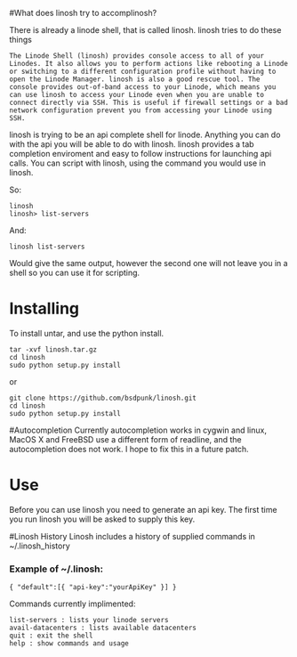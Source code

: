 #What does linosh try to accomplinosh?

There is already a linode shell, that is called linosh. linosh tries to do these things

```
The Linode Shell (linosh) provides console access to all of your Linodes. It also allows you to perform actions like rebooting a Linode or switching to a different configuration profile without having to open the Linode Manager. linosh is also a good rescue tool. The console provides out-of-band access to your Linode, which means you can use linosh to access your Linode even when you are unable to connect directly via SSH. This is useful if firewall settings or a bad network configuration prevent you from accessing your Linode using SSH.
```

linosh is trying to be an api complete shell for linode. Anything you can do with the api you will be able to do with linosh. linosh provides a tab completion enviroment and easy to follow instructions for launching api calls. You can script with linosh, using the command you would use in linosh.

So:

```
linosh
linosh> list-servers
```
And:
```
linosh list-servers
```
Would give the same output, however the second one will not leave you in a shell so you can use it for scripting.

# Installing
To install untar, and use the python install.

```
tar -xvf linosh.tar.gz
cd linosh
sudo python setup.py install 
```
or

```
git clone https://github.com/bsdpunk/linosh.git
cd linosh
sudo python setup.py install
```
#Autocompletion
Currently autocompletion works in cygwin and linux, MacOS X and FreeBSD use a different form of readline, and the autocompletion does not work. I hope to fix this in a future patch.

# Use
Before you can use linosh you need to generate an api key. The first time you run linosh you will be asked to supply this key.

#Linosh History
Linosh includes a history of supplied commands in ~/.linosh_history

### Example of ~/.linosh:

```
{ "default":[{ "api-key":"yourApiKey" }] } 
```

Commands currently implimented:

```
list-servers : lists your linode servers
avail-datacenters : lists available datacenters
quit : exit the shell
help : show commands and usage
```


